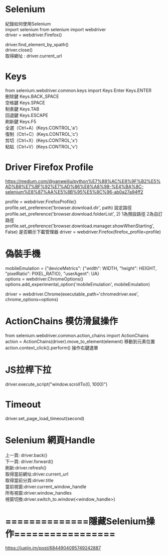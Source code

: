 # Selenium
紀錄如何使用Selenium  
import selenium
from selenium import webdriver  
driver = webdriver.Firefox()  
  
driver.find_element_by_xpath()  
driver.close()  
取得網址 : driver.current_url
# Keys  
from selenium.webdriver.common.keys import Keys
Enter Keys.ENTER  
刪除鍵 Keys.BACK_SPACE  
空格鍵 Keys.SPACE  
制表鍵 Keys.TAB  
回退鍵 Keys.ESCAPE  
刷新鍵 Keys.F5  
全選（Ctrl+A）(Keys.CONTROL,'a')  
復制（Ctrl+C）(Keys.CONTROL,'c')  
剪切（Ctrl+X）(Keys.CONTROL,'x')  
粘貼（Ctrl+V）(Keys.CONTROL,'v')  


# Driver Firefox Profile

https://medium.com/@yanweiliu/python%E7%88%AC%E8%9F%B2%E5%AD%B8%E7%BF%92%E7%AD%86%E8%A8%98-%E4%BA%8C-selenium%E8%87%AA%E5%8B%95%E5%8C%96-ab0a27a94ff2  


profile = webdriver.FirefoxProfile()  
profile.set_preference('browser.download.dir', path)  設定路徑  
profile.set_preference('browser.download.folderList', 2)  1為預設路徑   2為自訂路徑  
profile.set_preference('browser.download.manager.showWhenStarting', False)  是否顯示下載管理器
driver = webdriver.Firefox(firefox_profile=profile)

# 偽裝手機

mobileEmulation = {"deviceMetrics": {"width": WIDTH, "height": HEIGHT, "pixelRatio": PIXEL_RATIO}, "userAgent": UA}  
options = webdriver.ChromeOptions()  
options.add_experimental_option('mobileEmulation', mobileEmulation)  

driver = webdriver.Chrome(executable_path='chromedriver.exe', chrome_options=options)

# ActionChains 模仿滑鼠操作

from selenium.webdriver.common.action_chains import ActionChains  
action = ActionChains(driver).move_to_element(element)  移動到元素位置  
action.context_click().perform()  操作右鍵選單  

# JS拉桿下拉  
driver.execute_script("window.scrollTo(0, 1000)")

# Timeout  
driver.set_page_load_timeout(second)  

# Selenium 網頁Handle
上一頁: driver.back()  
下一頁: driver.forward()  
刷新:driver.refresh()  
取得當前網址:driver.current_url  
取得當前分頁:driver.title  
當前視窗:driver.current_window_handle  
所有視窗:driver.window_handles  
視窗切換:driver.switch_to.window(<window_handle>)

# ==============隱藏Selenium操作=================  
https://juejin.im/post/6844904095749242887



